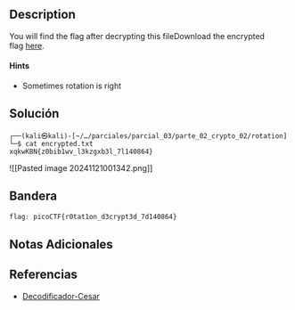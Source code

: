 ## Description

You will find the flag after decrypting this fileDownload the encrypted flag [here](https://artifacts.picoctf.net/c/391/encrypted.txt).
#### Hints
- Sometimes rotation is right
## Solución

```shell
┌──(kali㉿kali)-[~/…/parciales/parcial_03/parte_02_crypto_02/rotation]
└─$ cat encrypted.txt 
xqkwKBN{z0bib1wv_l3kzgxb3l_7l140864}
```

![[Pasted image 20241121001342.png]]

## Bandera
```css
flag: picoCTF{r0tat1on_d3crypt3d_7d140864}
```
## Notas Adicionales

## Referencias
- [Decodificador-Cesar](https://www.dcode.fr/caesar-cipher)